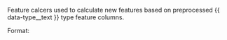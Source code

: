 
Feature calcers used to calculate new features based on preprocessed {{ data-type__text }} type feature columns.

Format:
